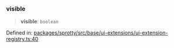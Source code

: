 
### visible

> **visible**: `boolean`

Defined in: [packages/sprotty/src/base/ui-extensions/ui-extension-registry.ts:40](https://github.com/eclipse-sprotty/sprotty/blob/f9b2433481cc27a1ac0c92d525a92039ae7f6c76/packages/sprotty/src/base/ui-extensions/ui-extension-registry.ts#L40)
